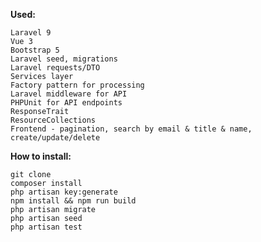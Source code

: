 
**Used:**

    Laravel 9
    Vue 3
    Bootstrap 5
    Laravel seed, migrations
    Laravel requests/DTO
    Services layer
    Factory pattern for processing
    Laravel middleware for API
    PHPUnit for API endpoints
    ResponseTrait
    ResourceCollections
    Frontend - pagination, search by email & title & name, create/update/delete

**How to install:**

    git clone
    composer install
    php artisan key:generate
    npm install && npm run build
    php artisan migrate
    php artisan seed
    php artisan test
